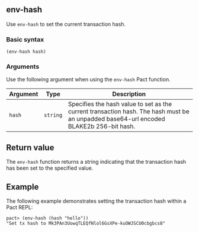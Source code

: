## env-hash

Use `env-hash` to set the current transaction hash.

### Basic syntax

```pact
(env-hash hash)
```

### Arguments

Use the following argument when using the `env-hash` Pact function.

| Argument | Type   | Description   |
|----------|--------|---------------|
| `hash`   | `string` | Specifies the hash value to set as the current transaction hash. The hash must be an unpadded base64-url encoded BLAKE2b 256-bit hash. |

## Return value

The `env-hash` function returns a string indicating that the transaction hash has been set to the specified value.

## Example

The following example demonstrates setting the transaction hash within a Pact REPL:

```pact
pact> (env-hash (hash "hello"))
"Set tx hash to Mk3PAn3UowqTLEQfNlol6GsXPe-kuOWJSCU0cbgbcs8"
```
